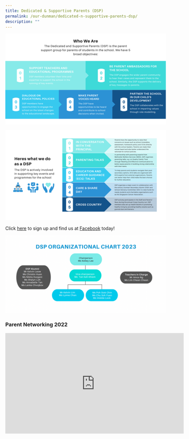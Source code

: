 ```yaml
---
title: Dedicated & Supportive Parents (DSP)
permalink: /our-dunman/dedicated-n-supportive-parents-dsp/
description: ""
---
```

![](/images/DSP/1%20v2.png)

![](/images/DSP/v_2.png)

Click <a href="https://go.gov.sg/dmn-dsp-sign-up" target="_blank">here</a> to sign up and find us at <a href="https://www.facebook.com/DunmanDSP?fref=ts" target="_blank">Facebook</a> today!

![](/images/DSP/WhoWeAreDSP2022v2.png)

### Parent Networking 2022

<p style="text-align: center;"><iframe width="560" height="315" src="https://www.youtube.com/embed/yRzog4jgnQU" title="YouTube video player" frameborder="0" allow="accelerometer; autoplay; clipboard-write; encrypted-media; gyroscope; picture-in-picture" allowfullscreen></iframe></p>